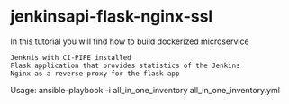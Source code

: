 # jenkinsapi-flask-nginx-ssl

In this tutorial you will find how to build dockerized microservice 

	Jenknis with CI-PIPE installed 
	Flask application that provides statistics of the Jenkins 
	Nginx as a reverse proxy for the flask app

Usage: 
	ansible-playbook  -i all_in_one_inventory all_in_one_inventory.yml

